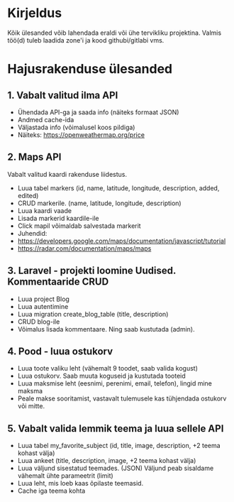 # Kirjeldus

Kõik ülesanded võib lahendada eraldi või ühe tervikliku projektina.
Valmis töö(d) tuleb laadida zone'i ja kood githubi/gitlabi vms.

# Hajusrakenduse ülesanded

## 1. Vabalt valitud ilma API

-   Ühendada API-ga ja saada info (näiteks formaat JSON)
-   Andmed cache-ida
-   Väljastada info (võimalusel koos pildiga)
-   Näiteks: https://openweathermap.org/price

## 2. Maps API
 Vabalt valitud kaardi rakenduse liidestus.
-   Luua tabel markers (id, name, latitude, longitude, description, added, edited)
-   CRUD markerile. (name, latitude, longitude, description)
-   Luua kaardi vaade
-   Lisada markerid kaardile-ile
-   Click mapil võimaldab salvestada markerit
-   Juhendid:
  -   https://developers.google.com/maps/documentation/javascript/tutorial
  -   https://radar.com/documentation/maps/maps

## 3. Laravel - projekti loomine Uudised. Kommentaaride CRUD

-   Luua project Blog
-   Luua autentimine
-   Luua migration create_blog_table (title, description)
-   CRUD blog-ile
-   Võimalus lisada kommentaare. Ning saab kustutada (admin).

## 4. Pood - luua ostukorv

-   Luua toote valiku leht (vähemalt 9 toodet, saab valida kogust)
-   Luua ostukorv. Saab muuta koguseid ja kustutada tooteid
-   Luua maksmise leht (eesnimi, perenimi, email, telefon), lingid mine maksma
-   Peale makse sooritamist, vastavalt tulemusele kas tühjendada ostukorv või mitte.

## 5. Vabalt valida lemmik teema ja luua sellele API

-   Luua tabel my_favorite_subject (id, title, image, description, +2 teema kohast välja)
-   Luua ankeet (title, description, image, +2 teema kohast välja)
-   Luua väljund sisestatud teemades. (JSON) Väljund peab sisaldame vähemalt ühte parameetrit (limit)
-   Luua leht, mis loeb kaas õpilaste teemasid.
-   Cache iga teema kohta
